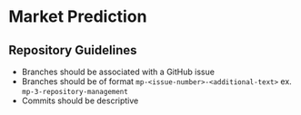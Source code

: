 # Market Prediction

## Repository Guidelines

* Branches should be associated with a GitHub issue
* Branches should be of format ```mp-<issue-number>-<additional-text>``` ex. ```mp-3-repository-management```
* Commits should be descriptive